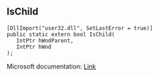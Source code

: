 ## IsChild

```
[DllImport("user32.dll", SetLastError = true)]
public static extern bool IsChild(
   IntPtr hWndParent,
   IntPtr hWnd
);
```

Microsoft documentation: [Link](https://docs.microsoft.com/en-us/windows/win32/api/winuser/nf-winuser-ischild)
